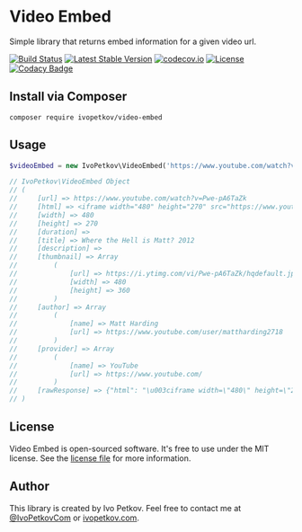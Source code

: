 # Video Embed

Simple library that returns embed information for a given video url.

[![Build Status](https://travis-ci.org/ivopetkov/video-embed.svg)](https://travis-ci.org/ivopetkov/video-embed)
[![Latest Stable Version](https://poser.pugx.org/ivopetkov/video-embed/v/stable)](https://packagist.org/packages/ivopetkov/video-embed)
[![codecov.io](https://codecov.io/github/ivopetkov/video-embed/coverage.svg?branch=master)](https://codecov.io/github/ivopetkov/video-embed?branch=master)
[![License](https://poser.pugx.org/ivopetkov/video-embed/license)](https://packagist.org/packages/ivopetkov/video-embed)
[![Codacy Badge](https://api.codacy.com/project/badge/Grade/5c6e4b99e3b4440692d5885c21730e8a)](https://www.codacy.com/app/ivo_2/video-embed)

## Install via Composer

```shell
composer require ivopetkov/video-embed
```

## Usage

```php
$videoEmbed = new IvoPetkov\VideoEmbed('https://www.youtube.com/watch?v=Pwe-pA6TaZk');

// IvoPetkov\VideoEmbed Object
// (
//     [url] => https://www.youtube.com/watch?v=Pwe-pA6TaZk
//     [html] => <iframe width="480" height="270" src="https://www.youtube.com/embed/Pwe-pA6TaZk?feature=oembed" frameborder="0" allowfullscreen></iframe>
//     [width] => 480
//     [height] => 270
//     [duration] => 
//     [title] => Where the Hell is Matt? 2012
//     [description] => 
//     [thumbnail] => Array
//         (
//             [url] => https://i.ytimg.com/vi/Pwe-pA6TaZk/hqdefault.jpg
//             [width] => 480
//             [height] => 360
//         )
//     [author] => Array
//         (
//             [name] => Matt Harding
//             [url] => https://www.youtube.com/user/mattharding2718
//         )
//     [provider] => Array
//         (
//             [name] => YouTube
//             [url] => https://www.youtube.com/
//         )
//     [rawResponse] => {"html": "\u003ciframe width=\"480\" height=\"270\" ...
// )
```
## License
Video Embed is open-sourced software. It's free to use under the MIT license. See the [license file](https://github.com/ivopetkov/video-embed/blob/master/LICENSE) for more information.

## Author
This library is created by Ivo Petkov. Feel free to contact me at [@IvoPetkovCom](https://twitter.com/IvoPetkovCom) or [ivopetkov.com](https://ivopetkov.com).
